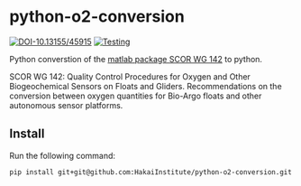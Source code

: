 # python-o2-conversion

[![DOI-10.13155/45915](https://img.shields.io/badge/DOI-10.13155/45915-blue)](http://doi.org/10.13155/45915)
[![Testing](https://github.com/HakaiInstitute/python-o2-conversion/actions/workflows/run_pytests.yml/badge.svg?branch=main)](https://github.com/HakaiInstitute/python-o2-conversion/actions/workflows/run_pytests.yml)

Python converstion of the [matlab package SCOR WG 142](https://archimer.ifremer.fr/doc/00348/45915/) to python.


SCOR WG 142: Quality Control Procedures for Oxygen and Other Biogeochemical Sensors on Floats and Gliders. Recommendations on the conversion between oxygen quantities for Bio-Argo floats and other autonomous sensor platforms.

## Install
Run the following command:

```
pip install git+git@github.com:HakaiInstitute/python-o2-conversion.git
```

